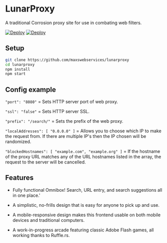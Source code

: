 # LunarProxy
A traditional Corrosion proxy site for use in combating web filters.

[![Deploy](https://www.herokucdn.com/deploy/button.svg)](https://heroku.com/deploy?template=https://github.com/maxswebservices/lunarproxy/tree/main)
[![Deploy](https://raw.githubusercontent.com/maxswebservices/lunarproxy/main/replit.svg)](https://repl.it/github/maxswebservices/lunarproxy)

## Setup

```sh
git clone https://github.com/maxswebservices/lunarproxy
cd lunarproxy
npm install
npm start
```

## Config example

`"port": "8080"` = Sets HTTP server port of web proxy.

`"ssl": "false"` = Sets HTTP server SSL.

`"prefix": "/search/"` = Sets the prefix of the web proxy.

`"localAddresses": [ "0.0.0.0" ]` = Allows you to choose which IP to make the request from. If there are multiple IP's then the IP chosen will be randomized.

`"blockedHostnames": [ "example.com", "example.org" ]` = If the hostname of the proxy URL matches any of the URL hostnames listed in the array, the request to the server will be cancelled.

## Features

- Fully functional Omnibox! Search, URL entry, and search suggestions all in one place.'

- A simplistic, no-frills design that is easy for anyone to pick up and use.

- A mobile-responsive design makes this frontend usable on both mobile devices and traditional computers.

- A work-in-progress arcade featuring classic Adobe Flash games, all working thanks to Ruffle.rs. 
